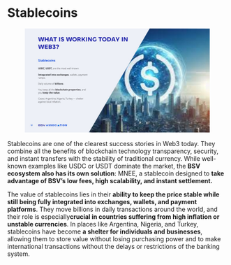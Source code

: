 # Stablecoins

<figure><img src="../../../.gitbook/assets/Slide17.jpg" alt=""><figcaption></figcaption></figure>

Stablecoins are one of the clearest success stories in Web3 today. They combine all the benefits of blockchain technology transparency, security, and instant transfers  with the stability of traditional currency. While well-known examples like USDC or USDT dominate the market, the **BSV ecosystem also has its own solution**: MNEE, a stablecoin designed to **take advantage of BSV’s low fees, high scalability, and instant settlement.**

The value of stablecoins lies in their **ability to keep the price stable while still being fully integrated into exchanges, wallets, and payment platforms**. They move billions in daily transactions around the world, and their role is especially**crucial in countries suffering from high inflation or unstable currencies**. In places like Argentina, Nigeria, and Turkey, stablecoins have become **a shelter for individuals and businesses**, allowing them to store value without losing purchasing power and to make international transactions without the delays or restrictions of the banking system.
